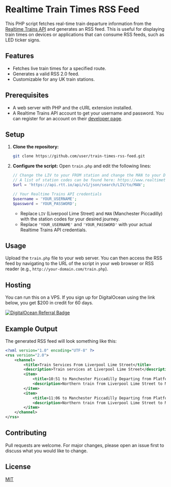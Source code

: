 # Realtime Train Times RSS Feed

This PHP script fetches real-time train departure information from the [Realtime Trains API](https://www.realtimetrains.co.uk/about/developer) and generates an RSS feed. This is useful for displaying train times on devices or applications that can consume RSS feeds, such as LED ticker signs.

## Features

*   Fetches live train times for a specified route.
*   Generates a valid RSS 2.0 feed.
*   Customizable for any UK train stations.

## Prerequisites

*   A web server with PHP and the cURL extension installed.
*   A Realtime Trains API account to get your username and password. You can register for an account on their [developer page](https://www.realtimetrains.co.uk/about/developer).

## Setup

1.  **Clone the repository:**
    ```bash
    git clone https://github.com/user/train-times-rss-feed.git
    ```
2.  **Configure the script:**
    Open `train.php` and edit the following lines:

    ```php
    // Change the LIV to your FROM station and change the MAN to your Destination Station
    // A list of station codes can be found here: https://www.realtimetrains.co.uk/about/developer/pull/docs/locationlist/
    $url = 'https://api.rtt.io/api/v1/json/search/LIV/to/MAN';

    // Your Realtime Trains API credentials
    $username = 'YOUR_USERNAME';
    $password = 'YOUR_PASSWORD';
    ```

    *   Replace `LIV` (Liverpool Lime Street) and `MAN` (Manchester Piccadilly) with the station codes for your desired journey.
    *   Replace `'YOUR_USERNAME'` and `'YOUR_PASSWORD'` with your actual Realtime Trains API credentials.

## Usage

Upload the `train.php` file to your web server. You can then access the RSS feed by navigating to the URL of the script in your web browser or RSS reader (e.g., `http://your-domain.com/train.php`).

## Hosting

You can run this on a VPS. If you sign up for DigitalOcean using the link below, you get $200 in credit for 60 days.

[![DigitalOcean Referral Badge](https://web-platforms.sfo2.cdn.digitaloceanspaces.com/WWW/Badge%203.svg)](https://www.digitalocean.com/?refcode=e22bbff5f6f1&utm_campaign=Referral_Invite&utm_medium=Referral_Program&utm_source=badge)

## Example Output

The generated RSS feed will look something like this:

```xml
<?xml version="1.0" encoding="UTF-8" ?>
<rss version="2.0">
    <channel>
        <title>Train Services From Liverpool Lime Street</title>
        <description>Train services at Liverpool Lime Street</description>
        <item>
            <title>10:51 to Manchester Piccadilly Departing from Platform 1</title>
            <description>Northern train from Liverpool Lime Street to Manchester Piccadilly. Departing at 10:51 Departing from Platform 1</description>
        </item>
        <item>
            <title>11:06 to Manchester Piccadilly Departing from Platform 1</title>
            <description>Northern train from Liverpool Lime Street to Manchester Piccadilly. Departing at 11:06 Departing from Platform 1</description>
        </item>
    </channel>
</rss>
```

## Contributing

Pull requests are welcome. For major changes, please open an issue first to discuss what you would like to change.

## License

[MIT](https.choosealicense.com/licenses/mit/)
